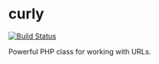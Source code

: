 curly
=====

[![Build Status](https://secure.travis-ci.org/ehough/curly.png)](http://travis-ci.org/ehough/curly)

Powerful PHP class for working with URLs.
